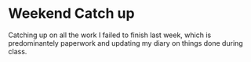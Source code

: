 # Weekend Catch up
Catching up on all the work I failed to finish last week, which is predominantely paperwork and updating my diary on things done during class.